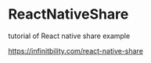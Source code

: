 # ReactNativeShare
tutorial of React native share example

https://infinitbility.com/react-native-share
